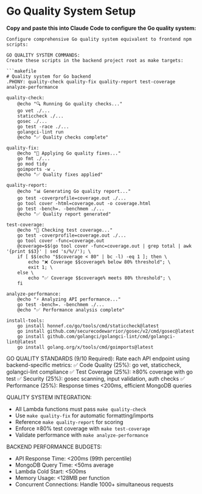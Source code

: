 # Go Quality System Setup

**Copy and paste this into Claude Code to configure the Go quality system:**

```
Configure comprehensive Go quality system equivalent to frontend npm scripts:

GO QUALITY SYSTEM COMMANDS:
Create these scripts in the backend project root as make targets:

```makefile
# Quality system for Go backend
.PHONY: quality-check quality-fix quality-report test-coverage analyze-performance

quality-check:
	@echo "🔍 Running Go quality checks..."
	go vet ./...
	staticcheck ./...
	gosec ./...
	go test -race ./...
	golangci-lint run
	@echo "✅ Quality checks complete"

quality-fix:
	@echo "🔧 Applying Go quality fixes..."
	go fmt ./...
	go mod tidy
	goimports -w .
	@echo "✅ Quality fixes applied"

quality-report:
	@echo "📊 Generating Go quality report..."
	go test -coverprofile=coverage.out ./...
	go tool cover -html=coverage.out -o coverage.html
	go test -bench=. -benchmem ./...
	@echo "✅ Quality report generated"

test-coverage:
	@echo "🧪 Checking test coverage..."
	go test -coverprofile=coverage.out ./...
	go tool cover -func=coverage.out
	@coverage=$$(go tool cover -func=coverage.out | grep total | awk '{print $$3}' | sed 's/%//'); \
	if [ $$(echo "$$coverage < 80" | bc -l) -eq 1 ]; then \
		echo "❌ Coverage $$coverage% below 80% threshold"; \
		exit 1; \
	else \
		echo "✅ Coverage $$coverage% meets 80% threshold"; \
	fi

analyze-performance:
	@echo "⚡ Analyzing API performance..."
	go test -bench=. -benchmem ./...
	@echo "✅ Performance analysis complete"

install-tools:
	go install honnef.co/go/tools/cmd/staticcheck@latest
	go install github.com/securecodewarrior/gosec/v2/cmd/gosec@latest
	go install github.com/golangci/golangci-lint/cmd/golangci-lint@latest
	go install golang.org/x/tools/cmd/goimports@latest
```

GO QUALITY STANDARDS (9/10 Required):
Rate each API endpoint using backend-specific metrics:
✅ Code Quality (25%): go vet, staticcheck, golangci-lint compliance
✅ Test Coverage (25%): ≥80% coverage with go test
✅ Security (25%): gosec scanning, input validation, auth checks
✅ Performance (25%): Response times <200ms, efficient MongoDB queries

QUALITY SYSTEM INTEGRATION:
- All Lambda functions must pass `make quality-check`
- Use `make quality-fix` for automatic formatting/imports
- Reference `make quality-report` for scoring
- Enforce ≥80% test coverage with `make test-coverage`
- Validate performance with `make analyze-performance`

BACKEND PERFORMANCE BUDGETS:
- API Response Time: <200ms (99th percentile)
- MongoDB Query Time: <50ms average
- Lambda Cold Start: <500ms
- Memory Usage: <128MB per function
- Concurrent Connections: Handle 1000+ simultaneous requests
```